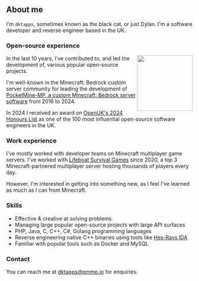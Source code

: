 ## About me

I'm `dktapps`, sometimes known as the black cat, or just Dylan.
I'm a software developer and reverse engineer based in the UK.

### Open-source experience
[<img align=right src="https://github.com/user-attachments/assets/b45fdbd6-82a8-4d1f-8cfb-d43c5f02e3e9" height="150" width="150">](https://www.credly.com/badges/0f3d802f-02d7-40e6-aec2-02ea16a55a3d/public_url)

In the last 10 years, I've contributed to, and led the development of, various popular open-source projects.

I'm well-known in the Minecraft: Bedrock custom server community for leading the development of [PocketMine-MP, a custom Minecraft: Bedrock server software](https://github.com/pmmp/PocketMine-MP) from 2016 to 2024.

In 2024 I received an award on [OpenUK's 2024 Honours List](https://www.credly.com/badges/0f3d802f-02d7-40e6-aec2-02ea16a55a3d/public_url) as one of the 100 most influential open-source software engineers in the UK.

### Work experience
I've mostly worked with developer teams on Minecraft multiplayer game servers.
I've worked with [Lifeboat Survival Games](https://lbsg.net) since 2020, a top 3 Minecraft-partnered multiplayer server hosting thousands of players every day.

However, I'm interested in getting into something new, as I feel I've learned as much as I can from Minecraft.

### Skills
- Effective & creative at solving problems
- Managing large popular open-source projects with large API surfaces
- PHP, Java, C, C++, C#, Golang programming languages
- Reverse engineering native C++ binaries using tools like [Hex-Rays IDA](https://hex-rays.com/)
- Familiar with popular tools such as Docker and MySQL

### Contact
You can reach me at [dktapps@pmmp.io](mailto:dktapps@pmmp.io) for enquiries.
